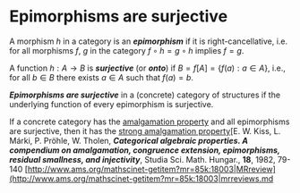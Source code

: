 # Epimorphisms are surjective

A morphism $h$ in a category is an ***epimorphism*** if it is right-cancellative, i.e. for all 
morphisms $f$, $g$ in the category $f\circ h=g\circ h$ implies $f=g$.

A function $h:A\to B$ is ***surjective*** (or ***onto***) if $B=f[A]=\{f(a): a\in A\}$, 
i.e., for all $b\in B$ there exists $a\in A$ such that $f(a)=b$.

***Epimorphisms are surjective*** in a (concrete) category of structures if the underlying function of every epimorphism is surjective.

If a concrete category has the [amalgamation property](amalgamation_propertys.md) and all epimorphisms are surjective, then it has the [strong amalgamation property](strong_amalgamation_propertys.md)[E. W. Kiss, L. Márki, P. Pröhle, W. Tholen, ***Categorical algebraic properties. A compendium on amalgamation, congruence extension, epimorphisms, residual smallness, and injectivity***, Studia Sci. Math. Hungar., **18**, 1982, 79-140 [http://www.ams.org/mathscinet-getitem?mr=85k:18003|MRreview](http://www.ams.org/mathscinet-getitem?mr=85k:18003|mrreviews.md
